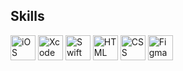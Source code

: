 ## Skills
<p align="left">
  <img src="https://img.shields.io/badge/iOS-000000?style=for-the-badge&logo=apple&logoColor=white" alt="iOS" height="40"/> 
  <img src="https://img.shields.io/badge/Xcode-1575F9?style=for-the-badge&logo=xcode&logoColor=white" alt="Xcode" height="40"/>
  <img src="https://img.shields.io/badge/Swift-F54A2A?style=for-the-badge&logo=swift&logoColor=white" alt="Swift" height="40"/>
  <img src="https://img.shields.io/badge/HTML-E34F26?style=for-the-badge&logo=html5&logoColor=white" alt="HTML" height="40"/>
  <img src="https://img.shields.io/badge/CSS-1572B6?style=for-the-badge&logo=css3&logoColor=white" alt="CSS" height="40"/>
  <img src="https://img.shields.io/badge/Figma-F24E1E?style=for-the-badge&logo=figma&logoColor=white" alt="Figma" height="40"/>
</p>
